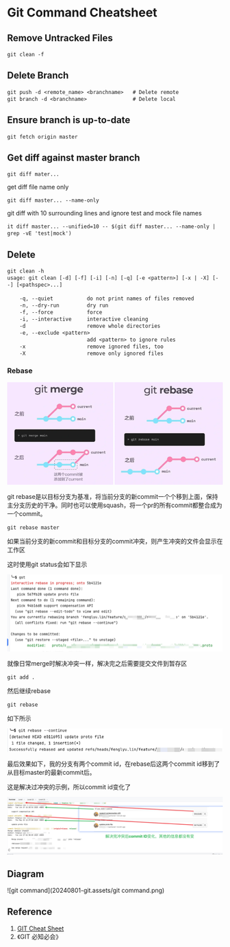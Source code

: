 # Git Command Cheatsheet

## Remove Untracked Files

```git
git clean -f
```

## Delete Branch

```
git push -d <remote_name> <branchname>   # Delete remote
git branch -d <branchname>               # Delete local
```

## Ensure branch is up-to-date

```
git fetch origin master
```

## Get diff against master branch

```
git diff mater...
```

get diff file name only

```
git diff master... --name-only
```

git diff with 10 surrounding lines and ignore test and mock file names

```
it diff master... --unified=10 -- $(git diff master... --name-only | grep -vE 'test|mock')
```

## Delete

```
git clean -h
usage: git clean [-d] [-f] [-i] [-n] [-q] [-e <pattern>] [-x | -X] [--] [<pathspec>...]

    -q, --quiet           do not print names of files removed
    -n, --dry-run         dry run
    -f, --force           force
    -i, --interactive     interactive cleaning
    -d                    remove whole directories
    -e, --exclude <pattern>
                          add <pattern> to ignore rules
    -x                    remove ignored files, too
    -X                    remove only ignored files
```

### Rebase

**![image-20250617190139423](20240801-git.assets/image-20250617190139423.png)**

git rebase是以目标分支为基准，将当前分支的新commit一个个移到上面，保持主分支历史的干净。同时也可以使用squash，将一个pr的所有commit都整合成为一个commit。

```
git rebase master
```

如果当前分支的新commit和目标分支的commit冲突，则产生冲突的文件会显示在工作区

这时使用git status会如下显示

![image-20250617185133462](20240801-git.assets/image-20250617185133462.png)

就像日常merge时解决冲突一样，解决完之后需要提交文件到暂存区

```
git add .
```

然后继续rebase

```
git rebase
```

如下所示

![image-20250617185022747](20240801-git.assets/image-20250617185022747.png)

最后效果如下，我的分支有两个commit id，在rebase后这两个commit id移到了从目标master的最新commit后。

这是解决过冲突的示例，所以commit id变化了

![image-20250617185858319](20240801-git.assets/image-20250617185858319.png)

## Diagram

![git command](20240801-git.assets/git command.png)

## Reference

1. [GIT Cheat Sheet](https://education.github.com/git-cheat-sheet-education.pdf)
2. 《GIT 必知必会》